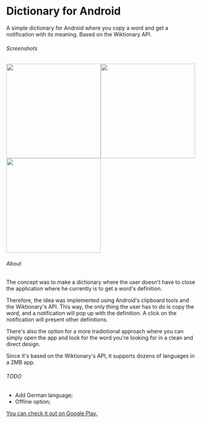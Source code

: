 # Dictionary for Android
A simple dictionary for Android where you copy a word and get a notification with its meaning. 
Based on the Wiktionary API.


###### Screenshots
<img src="http://i.imgur.com/DISMh9a.png" width="250"><img src="http://i.imgur.com/dRe0H4k.png" width="250"><img src="http://i.imgur.com/uSyHZcE.png" width="250">


###### About
The concept was to make a dictionary where the user doesn't have to close the application where he currently is to get a word's definition.

Therefore, the idea was implemented using Android's clipboard tools and the Wiktionary's API. This way, the only thing the user has to do is copy the word, and a notification will pop up with the definition.
A click on the notification will present other definitions.

There's also the option for a more tradiotional approach where you can simply open the app and look for the word you're looking for in a clean and direct design.

Since it's based on the Wiktionary's API, it supports dozens of languages in a 2MB app.



###### TODO
- Add German language;
- Offline option;


[You can check it out on Google Play.](https://play.google.com/store/apps/details?id=live.bar.dictionary.wiki.dictionarybar)
